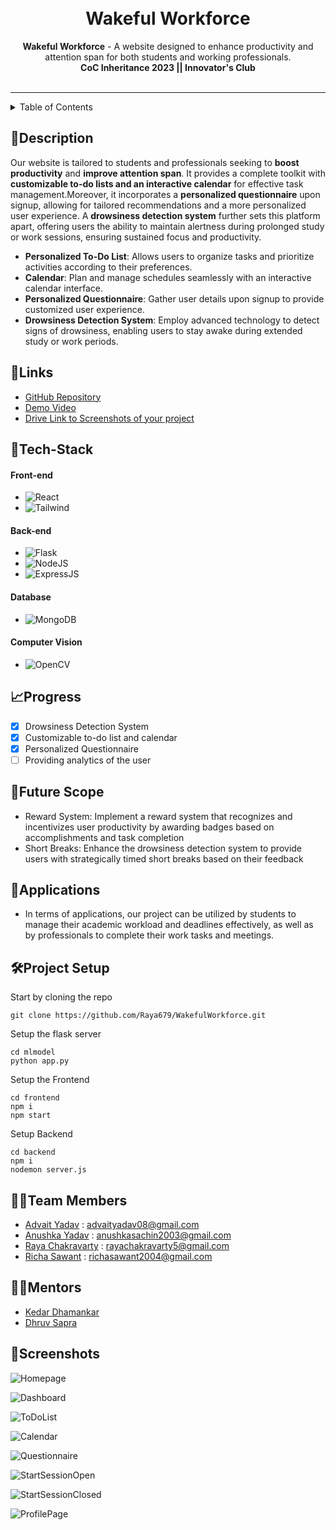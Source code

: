 <h1 align="center">
  <!-- <a href="https://github.com/CommunityOfCoders/Inheritance-2023">
    <img src="https://github.com/CommunityOfCoders/Inheritance-2023" alt="CoC Inheritance 2022" width="500" height="166"> -->
  </a>
  <br>
  Wakeful Workforce
</h1>

<div align="center">
   <strong>Wakeful Workforce</strong> - A website designed to enhance productivity and attention span for both students and working professionals.<br>
  <b>CoC Inheritance 2023 || Innovator's Club</b><br> <br>
</div>
<hr>

<details>
<summary>Table of Contents</summary>

- [Description](#description)
- [Links](#links)
- [Tech Stack](#tech-stack)
- [Progress](#progress)
- [Future Scope](#future-scope)
- [Applications](#applications)
- [Project Setup](#project-setup)
- [Team Members](#team-members)
- [Mentors](#mentors)
- [Screenshots](#screenshots)

</details>

## 📝Description

Our website is tailored to students and professionals seeking to <b>boost productivity</b> and <b>improve attention span</b>. It provides a complete toolkit with <b>customizable to-do lists and an interactive calendar</b> for effective task management.Moreover, it incorporates a <b>personalized questionnaire</b> upon signup, allowing for tailored recommendations and a more personalized user experience. A <b>drowsiness detection system</b> further sets this platform apart, offering users the ability to maintain alertness during prolonged study or work sessions, ensuring sustained focus and productivity.

- <b>Personalized To-Do List</b>: Allows users to organize tasks and prioritize activities according to their preferences.
- <b>Calendar</b>: Plan and manage schedules seamlessly with an interactive calendar interface.
- <b>Personalized Questionnaire</b>: Gather user details upon signup to provide customized user experience.
- <b>Drowsiness Detection System</b>: Employ advanced technology to detect signs of drowsiness, enabling users to stay awake during extended study or work periods.

## 🔗Links

- [GitHub Repository](https://github.com/Raya679/WakefulWorkforce)
- [Demo Video](https://drive.google.com/file/d/10FY-8mr5NcXH8hWReojwDOJFubiBfsbS/view)
- [Drive Link to Screenshots of your project](https://drive.google.com/drive/folders/1NBlY3LtyoQt7ZYK2rsnmpxDRz_dNMjmt)
<!-- - [Hosted Website Link]()
- [Hosted Backend Link]() -->

## 🤖Tech-Stack

#### Front-end
- ![React](https://img.shields.io/badge/react-%2320232a.svg?style=for-the-badge&logo=react&logoColor=%2361DAFB)
- ![Tailwind](https://img.shields.io/badge/Tailwind_CSS-38B2AC?style=for-the-badge&logo=tailwind-css&logoColor=white) 

#### Back-end
- ![Flask](https://img.shields.io/badge/Flask-000000?style=for-the-badge&logo=flask&logoColor=white)
- ![NodeJS](https://img.shields.io/badge/Node.js-43853D?style=for-the-badge&logo=node.js&logoColor=white)
- ![ExpressJS](https://img.shields.io/badge/Express.js-404D59?style=for-the-badge)

#### Database
- ![MongoDB](https://img.shields.io/badge/MongoDB-4EA94B?style=for-the-badge&logo=mongodb&logoColor=white)


#### Computer Vision
- ![OpenCV](https://img.shields.io/badge/OpenCV-27338e?style=for-the-badge&logo=OpenCV&logoColor=white)

## 📈Progress

- [x] Drowsiness Detection System
- [x] Customizable to-do list and calendar
- [x] Personalized Questionnaire
- [ ] Providing analytics of the user

## 🔮Future Scope

- Reward System: Implement a reward system that recognizes and incentivizes user productivity by awarding badges based on accomplishments and task completion
- Short Breaks: Enhance the drowsiness detection system to provide users with strategically timed short breaks based on their feedback

## 💸Applications

- In terms of applications, our project can be utilized by students to manage their academic workload and deadlines effectively, as well as by professionals to complete their work tasks and meetings. 

## 🛠Project Setup

Start by cloning the repo

`git clone https://github.com/Raya679/WakefulWorkforce.git`

Setup the flask server

`cd mlmodel` <br>
`python app.py`

Setup the Frontend

`cd frontend` <br>
`npm i` <br>
`npm start`

Setup Backend 

`cd backend` <br>
`npm i` <br>
`nodemon server.js`


## 👨‍💻Team Members

- [Advait Yadav](https://github.com/TIDYMOUSE) : advaityadav08@gmail.com
- [Anushka Yadav](https://github.com/2412anushka) : anushkasachin2003@gmail.com
- [Raya Chakravarty](https://github.com/Raya679) : rayachakravarty5@gmail.com
- [Richa Sawant](https://github.com/richa-sawant) : richasawant2004@gmail.com

## 👨‍🏫Mentors

- [Kedar Dhamankar](https://github.com/KedarDhamankar)
- [Dhruv Sapra](https://github.com/)

## 📱Screenshots

![Homepage](https://github.com/Raya679/WakefulWorkforce/assets/113240231/f923887e-258a-478a-ba3b-0b955c16d020)

![Dashboard](https://github.com/Raya679/WakefulWorkforce/assets/113240231/ed9a4457-978a-452f-9c0d-4ff2baf9a86a)

![ToDoList](https://github.com/Raya679/WakefulWorkforce/assets/113240231/8323b47f-06c3-4c6a-82e7-eae0cfa0ee8f)

![Calendar](https://github.com/Raya679/WakefulWorkforce/assets/113240231/5bc44885-f627-4850-aa2c-c3c4b0951ea8)

![Questionnaire](https://github.com/Raya679/WakefulWorkforce/assets/113240231/0e721919-bcc4-4ff5-8dfd-bcf4194e12da)

![StartSessionOpen](https://github.com/Raya679/WakefulWorkforce/assets/113240231/9c49d7ba-a59c-4545-b9cd-dab84fbed464)

![StartSessionClosed](https://github.com/Raya679/WakefulWorkforce/assets/113240231/4335bba6-86f7-4424-8405-50e684cd159c)

![ProfilePage](https://github.com/Raya679/WakefulWorkforce/assets/113240231/de9fedd1-8c9d-4bfe-8d06-5e5f89f8d643)


